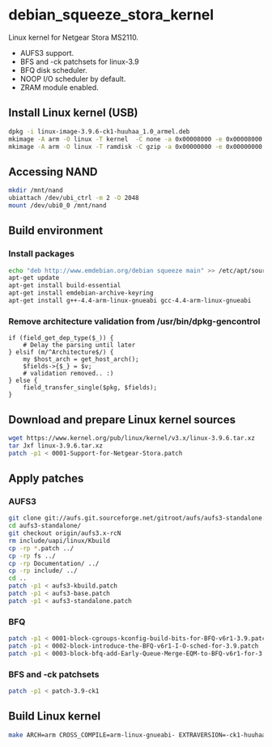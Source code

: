 debian_squeeze_stora_kernel
===========================

Linux kernel for Netgear Stora MS2110.

* AUFS3 support.
* BFS and -ck patchsets for linux-3.9
* BFQ disk scheduler.
* NOOP I/O scheduler by default.
* ZRAM module enabled.

## Install Linux kernel (USB)

```sh
dpkg -i linux-image-3.9.6-ck1-huuhaa_1.0_armel.deb
mkimage -A arm -O linux -T kernel  -C none -a 0x00008000 -e 0x00008000 -n Linux-3.9.6-ck1-huuhaa -d /boot/vmlinuz-3.9.6-ck1-huuhaa /boot/uImage
mkimage -A arm -O linux -T ramdisk -C gzip -a 0x00000000 -e 0x00000000 -n initramfs-3.9.6-ck1-huuhaa -d /boot/initrd.img-3.9.6-ck1-huuhaa /boot/uInitrd
```

## Accessing NAND

```sh
mkdir /mnt/nand
ubiattach /dev/ubi_ctrl -m 2 -O 2048
mount /dev/ubi0_0 /mnt/nand
```

## Build environment

### Install packages

```sh
echo "deb http://www.emdebian.org/debian squeeze main" >> /etc/apt/sources.list
apt-get update
apt-get install build-essential
apt-get install emdebian-archive-keyring
apt-get install g++-4.4-arm-linux-gnueabi gcc-4.4-arm-linux-gnueabi
```

### Remove architecture validation from /usr/bin/dpkg-gencontrol

    if (field_get_dep_type($_)) {
        # Delay the parsing until later
    } elsif (m/^Architecture$/) {
        my $host_arch = get_host_arch();
        $fields->{$_} = $v;
        # validation removed.. :)
    } else {
        field_transfer_single($pkg, $fields);
    }

## Download and prepare Linux kernel sources

```sh
wget https://www.kernel.org/pub/linux/kernel/v3.x/linux-3.9.6.tar.xz
tar Jxf linux-3.9.6.tar.xz
patch -p1 < 0001-Support-for-Netgear-Stora.patch
```

## Apply patches

### AUFS3

```sh
git clone git://aufs.git.sourceforge.net/gitroot/aufs/aufs3-standalone.git
cd aufs3-standalone/
git checkout origin/aufs3.x-rcN
rm include/uapi/linux/Kbuild 
cp -rp *.patch ../
cp -rp fs ../
cp -rp Documentation/ ../
cp -rp include/ ../
cd ..
patch -p1 < aufs3-kbuild.patch
patch -p1 < aufs3-base.patch
patch -p1 < aufs3-standalone.patch
```

### BFQ

```sh
patch -p1 < 0001-block-cgroups-kconfig-build-bits-for-BFQ-v6r1-3.9.patch 
patch -p1 < 0002-block-introduce-the-BFQ-v6r1-I-O-sched-for-3.9.patch 
patch -p1 < 0003-block-bfq-add-Early-Queue-Merge-EQM-to-BFQ-v6r1-for-3.9.0.patch
```

### BFS and -ck patchsets

```sh
patch -p1 < patch-3.9-ck1 
```

## Build Linux kernel

```sh
make ARCH=arm CROSS_COMPILE=arm-linux-gnueabi- EXTRAVERSION=-ck1-huuhaa KDEB_PKGVERSION=1.0 KBUILD_DEBARCH=armel deb-pkg
```
